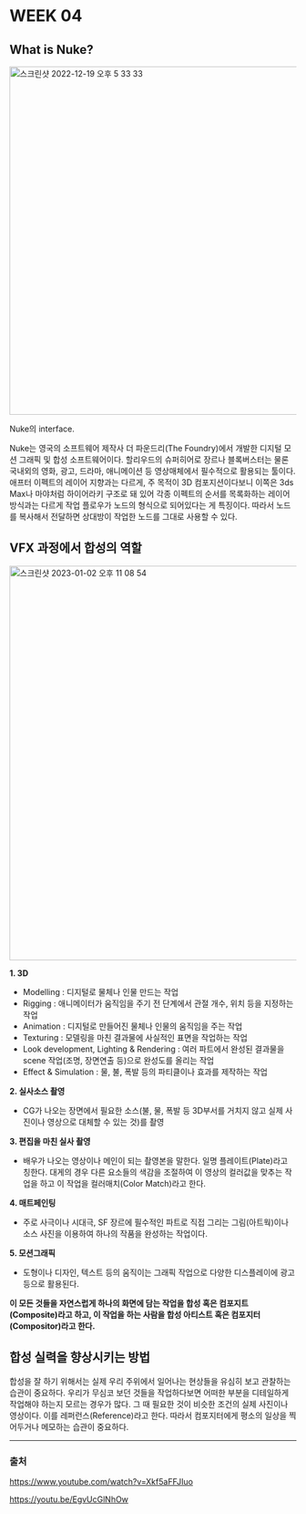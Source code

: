 # WEEK 04
## What is Nuke?
<img width="611" alt="스크린샷 2022-12-19 오후 5 33 33" src="https://user-images.githubusercontent.com/112941366/208382179-5dfe687c-7780-40f1-bd45-dd7cbe1d94c3.png">

Nuke의 interface.


Nuke는 영국의 소프트웨어 제작사 더 파운드리(The Foundry)에서 개발한 디지털 모션 그래픽 및 합성 소프트웨어이다. 할리우드의 슈퍼히어로 장르나 블록버스터는 물론 국내외의 영화, 광고, 드라마, 애니메이션 등 영상매체에서 필수적으로 활용되는 툴이다. 애프터 이펙트의 레이어 지향과는 다르게, 주 목적이 3D 컴포지션이다보니 이쪽은 3ds Max나 마야처럼 하이어라키 구조로 돼 있어 각종 이펙트의 순서를 목록화하는 레이어 방식과는 다르게 작업 플로우가 노드의 형식으로 되어있다는 게 특징이다. 따라서 노드를 복사해서 전달하면 상대방이 작업한 노드를 그대로 사용할 수 있다.

## VFX 과정에서 합성의 역할
<img width="692" alt="스크린샷 2023-01-02 오후 11 08 54" src="https://user-images.githubusercontent.com/112941366/210242396-be39787c-5098-440e-9a6b-19af141ce1c6.png">

**1. 3D**
  - Modelling : 디지털로 물체나 인물 만드는 작업
  - Rigging : 애니메이터가 움직임을 주기 전 단계에서 관절 개수, 위치 등을 지정하는 작업
  - Animation : 디지털로 만들어진 물체나 인물의 움직임을 주는 작업
  - Texturing : 모델링을 마친 결과물에 사실적인 표면을 작업하는 작업
  - Look development, Lighting & Rendering : 여러 파트에서 완성된 결과물을 scene 작업(조명, 장면연출 등)으로 완성도를 올리는 작업
  - Effect & Simulation : 물, 불, 폭발 등의 파티클이나 효과를 제작하는 작업
  
  
**2. 실사소스 촬영**
  - CG가 나오는 장면에서 필요한 소스(불, 물, 폭발 등 3D부서를 거치지 않고 실제 사진이나 영상으로 대체할 수 있는 것)를 촬영


**3. 편집을 마친 실사 촬영**
  - 배우가 나오는 영상이나 메인이 되는 촬영본을 말한다. 일명 플레이트(Plate)라고 칭한다. 대게의 경우 다른 요소들의 색감을 조절하여 이 영상의 컬러값을 맞추는 작업을 하고 이 작업을 컬러매치(Color Match)라고 한다.


**4. 매트페인팅**
  - 주로 사극이나 시대극, SF 장르에 필수적인 파트로 직접 그리는 그림(아트웍)이나 소스 사진을 이용하여 하나의 작품을 완성하는 작업이다.


**5. 모션그래픽**
  - 도형이나 디자인, 텍스트 등의 움직이는 그래픽 작업으로 다양한 디스플레이에 광고 등으로 활용된다.

**이 모든 것들을 자연스럽게 하나의 화면에 담는 작업을 합성 혹은 컴포지트(Composite)라고 하고,
이 작업을 하는 사람을 합성 아티스트 혹은 컴포지터(Compositor)라고 한다.**

## 합성 실력을 향상시키는 방법

합성을 잘 하기 위해서는 실제 우리 주위에서 일어나는 현상들을 유심히 보고 관찰하는 습관이 중요하다.
우리가 무심코 보던 것들을 작업하다보면 어떠한 부분을 디테일하게 작업해야 하는지 모르는 경우가 많다.
그 때 필요한 것이 비슷한 조건의 실제 사진이나 영상이다. 이를 레퍼런스(Reference)라고 한다.
따라서 컴포지터에게 평소의 일상을 찍어두거나 메모하는 습관이 중요하다.

---

### 출처

https://www.youtube.com/watch?v=Xkf5aFFJIuo

https://youtu.be/EgvUcGlNhOw



